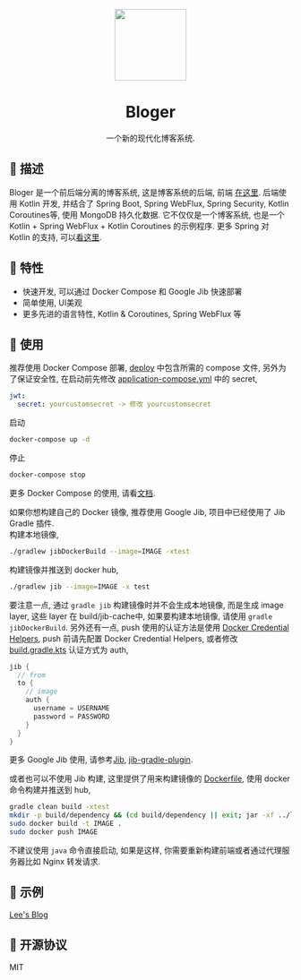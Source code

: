 <p style="text-align: center">
  <img width="128px" height="128px" src="https://virtualfab.top/bloger/logo.png" alt="">
</p>

<h1 style="text-align: center">Bloger</h1>

<p style="text-align: center">
  一个新的现代化博客系统.
</p>

## 🌟 描述
Bloger 是一个前后端分离的博客系统, 这是博客系统的后端, 前端 [在这里](https://github.com/neillee95/bloger-ui). 
后端使用 Kotlin 开发, 并结合了 Spring Boot, Spring WebFlux, Spring Security, Kotlin Coroutines等, 使用 MongoDB 持久化数据. 
它不仅仅是一个博客系统, 也是一个 Kotlin + Spring WebFlux + Kotlin Coroutines 的示例程序. 更多 Spring 对 Kotlin 的支持, 
可以[看这里](https://docs.spring.io/spring/docs/current/spring-framework-reference/languages.html).

## 🌟 特性
- 快速开发, 可以通过 Docker Compose 和 Google Jib 快速部署
- 简单使用, UI美观
- 更多先进的语言特性, Kotlin & Coroutines, Spring WebFlux 等

## 🌟 使用
推荐使用 Docker Compose 部署, [deploy](./deploy) 中包含所需的 compose 文件, 另外为了保证安全性, 
在启动前先修改 [application-compose.yml](./deploy/application-compose.yml) 中的 secret,
```yaml
jwt:
  secret: yourcustomsecret -> 修改 yourcustomsecret
```
启动
```bash
docker-compose up -d
```
停止
```bash
docker-compose stop
```
更多 Docker Compose 的使用, 请看[文档](https://docs.docker.com/compose/).

如果你想构建自己的 Docker 镜像, 推荐使用 Google Jib, 项目中已经使用了
Jib Gradle 插件.\
构建本地镜像,
```bash
./gradlew jibDockerBuild --image=IMAGE -xtest
```
构建镜像并推送到 docker hub,
```bash
./gradlew jib --image=IMAGE -x test
```
要注意一点, 通过 `gradle jib` 构建镜像时并不会生成本地镜像, 而是生成 image layer, 这些 layer 在 build/jib-cache中, 
如果要构建本地镜像, 请使用 `gradle jibDockerBuild`. 另外还有一点, 
push 使用的认证方法是使用 [Docker Credential Helpers](https://github.com/docker/docker-credential-helpers), push 前请先配置 Docker Credential Helpers,
或者修改 [build.gradle.kts](./build.gradle.kts) 认证方式为 auth, 
```kotlin
jib {
  // from
  to {
    // image
    auth {
      username = USERNAME
      password = PASSWORD
    }
  }
}
```
更多 Google Jib 使用, 请参考[Jib](https://github.com/GoogleContainerTools/jib), 
[jib-gradle-plugin](https://github.com/GoogleContainerTools/jib/tree/master/jib-gradle-plugin).

或者也可以不使用 Jib 构建, 这里提供了用来构建镜像的 [Dockerfile](./Dockerfile), 
使用 docker 命令构建并推送到 hub, 
```bash
gradle clean build -xtest
mkdir -p build/dependency && (cd build/dependency || exit; jar -xf ../libs/*.jar)
sudo docker build -t IMAGE .
sudo docker push IMAGE
```

不建议使用 `java` 命令直接启动, 如果是这样, 你需要重新构建前端或者通过代理服务器比如 Nginx 转发请求.

## 🌟 示例
[Lee's Blog](https://blog.virtualfab.top)

## 🌟 开源协议
MIT